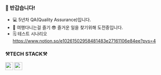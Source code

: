 ### 👋 반갑습니다!




* 💻 5년차 QA(Quality Assurance)입니다.
* 🧳 여행다니는걸 즐기 😎 즐거운 일을 찾기위해 도전중입니다.
* 🗒️ 테스트 시나리오 https://www.notion.so/e10261502958481483e27161106e84ee?pvs=4 


<h3> ⚒️TECH STACK⚒️</h3>


<code><img height="25" img src="https://img.shields.io/badge/Selenium-43B02A?style=flat-square&logo=Selenium&logoColor=white"/></a></code>   <code><img height="25" img src="https://img.shields.io/badge/Python-3766AB?style=flat-square&logo=Python&logoColor=white"/></a></code>
